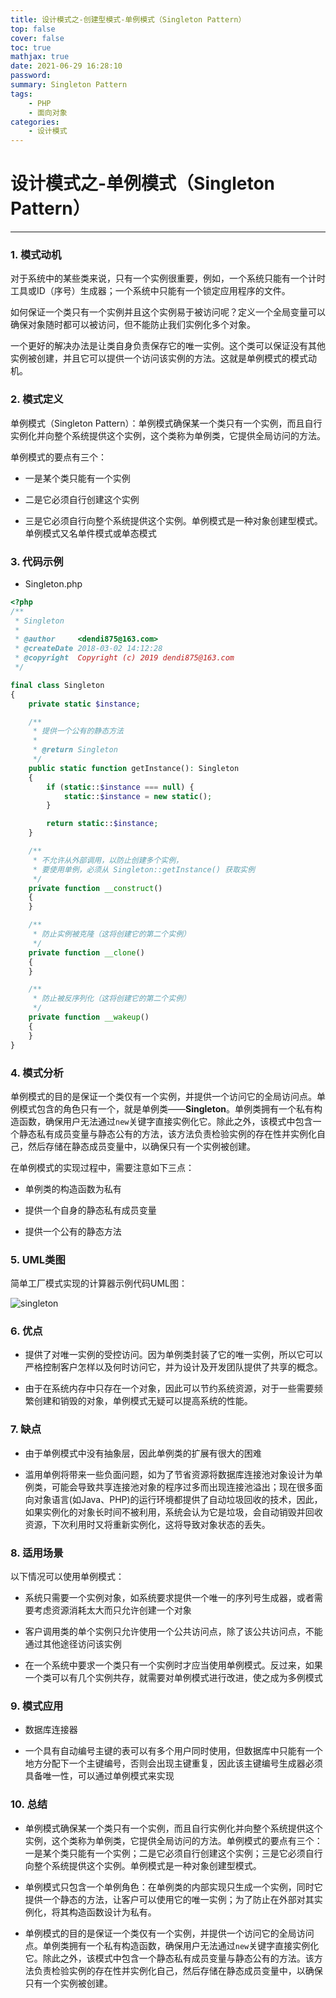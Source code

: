 ```yaml
---
title: 设计模式之-创建型模式-单例模式（Singleton Pattern）
top: false
cover: false
toc: true
mathjax: true
date: 2021-06-29 16:28:10
password:
summary: Singleton Pattern
tags:
	- PHP
	- 面向对象
categories:
	- 设计模式
---
```



# 设计模式之-单例模式（Singleton Pattern）

---

### 1. 模式动机

对于系统中的某些类来说，只有一个实例很重要，例如，一个系统只能有一个计时工具或ID（序号）生成器；一个系统中只能有一个锁定应用程序的文件。

如何保证一个类只有一个实例并且这个实例易于被访问呢？定义一个全局变量可以确保对象随时都可以被访问，但不能防止我们实例化多个对象。

一个更好的解决办法是让类自身负责保存它的唯一实例。这个类可以保证没有其他实例被创建，并且它可以提供一个访问该实例的方法。这就是单例模式的模式动机。


### 2. 模式定义

单例模式（Singleton Pattern）：单例模式确保某一个类只有一个实例，而且自行实例化并向整个系统提供这个实例，这个类称为单例类，它提供全局访问的方法。

单例模式的要点有三个：

* 一是某个类只能有一个实例

* 二是它必须自行创建这个实例

* 三是它必须自行向整个系统提供这个实例。单例模式是一种对象创建型模式。单例模式又名单件模式或单态模式


### 3. 代码示例

* Singleton.php

```php
<?php
/**
 * Singleton
 *
 * @author     <dendi875@163.com>
 * @createDate 2018-03-02 14:12:28
 * @copyright  Copyright (c) 2019 dendi875@163.com
 */

final class Singleton
{
    private static $instance;

    /**
     * 提供一个公有的静态方法
     *
     * @return Singleton
     */
    public static function getInstance(): Singleton
    {
        if (static::$instance === null) {
            static::$instance = new static();
        }

        return static::$instance;
    }

    /**
     * 不允许从外部调用，以防止创建多个实例，
     * 要使用单例，必须从 Singleton::getInstance() 获取实例
     */
    private function __construct()
    {
    }

    /**
     * 防止实例被克隆（这将创建它的第二个实例）
     */
    private function __clone()
    {
    }

    /**
     * 防止被反序列化（这将创建它的第二个实例）
     */
    private function __wakeup()
    {
    }
}
```

### 4. 模式分析

单例模式的目的是保证一个类仅有一个实例，并提供一个访问它的全局访问点。单例模式包含的角色只有一个，就是单例类——**Singleton**。单例类拥有一个私有构造函数，确保用户无法通过`new`关键字直接实例化它。除此之外，该模式中包含一个静态私有成员变量与静态公有的方法，该方法负责检验实例的存在性并实例化自己，然后存储在静态成员变量中，以确保只有一个实例被创建。

在单例模式的实现过程中，需要注意如下三点：

* 单例类的构造函数为私有

* 提供一个自身的静态私有成员变量

* 提供一个公有的静态方法

### 5. UML类图

简单工厂模式实现的计算器示例代码UML图：

![singleton](https://cdn.jsdelivr.net/gh/dendi875/images/PicGo/singleton.png)

### 6. 优点

* 提供了对唯一实例的受控访问。因为单例类封装了它的唯一实例，所以它可以严格控制客户怎样以及何时访问它，并为设计及开发团队提供了共享的概念。

* 由于在系统内存中只存在一个对象，因此可以节约系统资源，对于一些需要频繁创建和销毁的对象，单例模式无疑可以提高系统的性能。

### 7. 缺点

* 由于单例模式中没有抽象层，因此单例类的扩展有很大的困难

* 滥用单例将带来一些负面问题，如为了节省资源将数据库连接池对象设计为单例类，可能会导致共享连接池对象的程序过多而出现连接池溢出；现在很多面向对象语言(如Java、PHP)的运行环境都提供了自动垃圾回收的技术，因此，如果实例化的对象长时间不被利用，系统会认为它是垃圾，会自动销毁并回收资源，下次利用时又将重新实例化，这将导致对象状态的丢失。


### 8. 适用场景

以下情况可以使用单例模式：

* 系统只需要一个实例对象，如系统要求提供一个唯一的序列号生成器，或者需要考虑资源消耗太大而只允许创建一个对象

* 客户调用类的单个实例只允许使用一个公共访问点，除了该公共访问点，不能通过其他途径访问该实例

* 在一个系统中要求一个类只有一个实例时才应当使用单例模式。反过来，如果一个类可以有几个实例共存，就需要对单例模式进行改进，使之成为多例模式

### 9. 模式应用

* 数据库连接器

* 一个具有自动编号主键的表可以有多个用户同时使用，但数据库中只能有一个地方分配下一个主键编号，否则会出现主键重复，因此该主键编号生成器必须具备唯一性，可以通过单例模式来实现

### 10. 总结

* 单例模式确保某一个类只有一个实例，而且自行实例化并向整个系统提供这个实例，这个类称为单例类，它提供全局访问的方法。单例模式的要点有三个：一是某个类只能有一个实例；二是它必须自行创建这个实例；三是它必须自行向整个系统提供这个实例。单例模式是一种对象创建型模式。

* 单例模式只包含一个单例角色：在单例类的内部实现只生成一个实例，同时它提供一个静态的方法，让客户可以使用它的唯一实例；为了防止在外部对其实例化，将其构造函数设计为私有。

* 单例模式的目的是保证一个类仅有一个实例，并提供一个访问它的全局访问点。单例类拥有一个私有构造函数，确保用户无法通过`new`关键字直接实例化它。除此之外，该模式中包含一个静态私有成员变量与静态公有的方法。该方法负责检验实例的存在性并实例化自己，然后存储在静态成员变量中，以确保只有一个实例被创建。